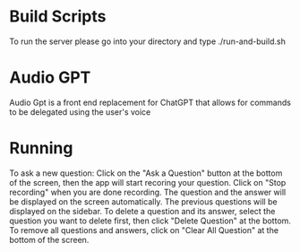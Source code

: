 # Build Scripts
To run the server please go into your directory and type ./run-and-build.sh

# Audio GPT
Audio Gpt is a front end replacement for ChatGPT that allows for commands to be delegated using the user's voice

# Running
To ask a new question: Click on the "Ask a Question" button at the bottom of the screen, then the app will start recoring your question. Click on "Stop recording" when you are done recording. The question and the answer will be displayed on the screen automatically. The previous questions will be displayed on the sidebar. To delete a question and its answer, select the question you want to delete first, then click "Delete Question" at the bottom. To remove all questions and answers, click on "Clear All Question" at the bottom of the screen.
